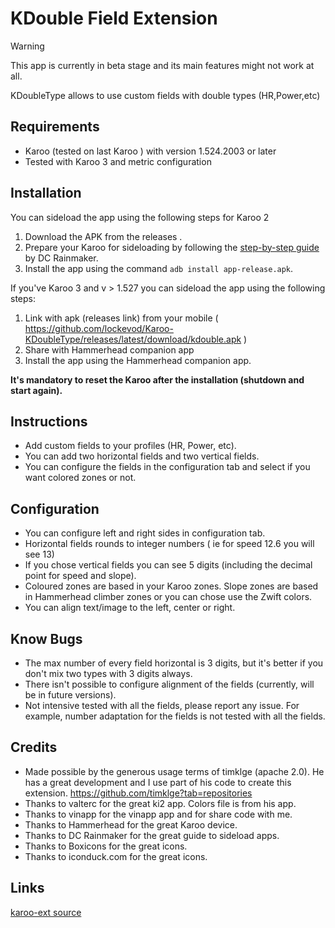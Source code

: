 # KDouble Field  Extension

> [!WARNING]  
> This app is currently in beta stage and its main features might not work at all.

KDoubleType allows to use custom fields with double types (HR,Power,etc)

## Requirements
- Karoo (tested on last Karoo ) with version 1.524.2003 or later
- Tested with Karoo 3 and metric configuration

## Installation

You can sideload the app using the following steps for Karoo 2

1. Download the APK from the releases .
2. Prepare your Karoo for sideloading by following the [step-by-step guide](https://www.dcrainmaker.com/2021/02/how-to-sideload-android-apps-on-your-hammerhead-karoo-1-karoo-2.html) by DC Rainmaker.
3. Install the app using the command `adb install app-release.apk`.


If you've Karoo 3 and v > 1.527 you can sideload the app using the following steps:

1. Link with apk (releases link) from your mobile ( https://github.com/lockevod/Karoo-KDoubleType/releases/latest/download/kdouble.apk )
2. Share with Hammerhead companion app
3. Install the app using the Hammerhead companion app.

**It's mandatory to reset the Karoo after the installation (shutdown and start again).**

## Instructions

- Add custom fields to your profiles (HR, Power, etc).
- You can add two horizontal fields and two vertical fields.
- You can configure the fields in the configuration tab and select if you want colored zones or not.

## Configuration
- You can configure left and right sides in configuration tab.
- Horizontal fields rounds to integer numbers ( ie for speed 12.6 you will see 13)
- If you chose vertical fields you can see 5 digits (including the decimal point for speed and slope).
- Coloured zones are based in your Karoo zones. Slope zones are based in Hammerhead climber zones or you can chose use the Zwift colors.
- You can align text/image to the left, center or right.

## Know Bugs
- The max number of every field horizontal is 3 digits, but it's better if you don't mix two types with 3 digits always.
- There isn't possible to configure alignment of the fields (currently, will be in future versions).
- Not intensive tested with all the fields, please report any issue. For example, number adaptation for the fields is not tested with all the fields.

## Credits

- Made possible by the generous usage terms of timklge (apache 2.0). He has a great development and I use part of his code to create this extension.
  https://github.com/timklge?tab=repositories
- Thanks to valterc for the great ki2 app. Colors file is from his app.
- Thanks to vinapp for the vinapp app and for share code with me. 
- Thanks to Hammerhead for the great Karoo device.
- Thanks to DC Rainmaker for the great guide to sideload apps.
- Thanks to Boxicons for the great icons.
- Thanks to iconduck.com for the great icons.

## Links

[karoo-ext source](https://github.com/hammerheadnav/karoo-ext)
